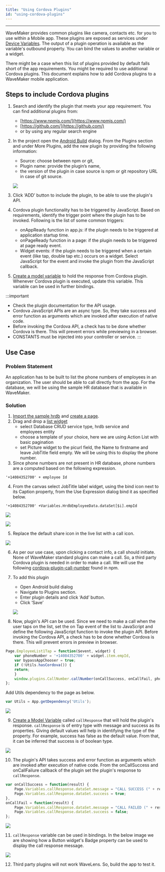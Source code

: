 ```yaml
---
title: "Using Cordova Plugins"
id: "using-cordova-plugins"
---
```

---

WaveMaker provides common plugins like camera, contacts etc. for you to use within a Mobile app. These plugins are exposed as services under [Device Variables](/learn/app-development/variables/device-variables/#). The output of a plugin operation is available as the variable's outbound property. You can bind the values to another variable or a widget.

There might be a case when this list of plugins provided by default falls short of the app requirements. You might be required to use additional Cordova plugins. This document explains how to add Cordova plugins to a WaveMaker mobile application.

## Steps to include Cordova plugins

1. Search and identify the plugin that meets your app requirement. You can find additional plugins from:
    - [https://www.npmjs.com/](https://www.npmjs.com/)
    - [https://github.com/](https://github.com/)
    - or by using any regular search engine
2. In the project open the [Android Build](/learn/hybrid-mobile/mobile-build-android/) dialog. From the Plugins section and under More Plugins, add the new plugin by providing the following information:
    
    - Source: choose between npm or git,
    - Plugin name: provide the plugin’s name,
    - the version of the plugin in case source is npm or git repository URL in case of git source.
    
    [![](/learn/assets/cordova_plugin.png)](/learn/assets/cordova_plugin.png)
3. Click ‘ADD’ button to include the plugin, to be able to use the plugin's API.
4. Cordova plugin functionality has to be triggered by JavaScript. Based on requirements, identify the trigger point where the plugin has to be invoked. Following is the list of some common triggers:
    - onAppReady function in app.js: if the plugin needs to be triggered at application startup time.
    - onPageReady function in a page: if the plugin needs to be triggered at page ready event.
    - Widget events: if the plugin needs to be triggered when a certain event (like tap, double tap etc.) occurs on a widget. Select JavaScript for the event and invoke the plugin from the JavaScript callback.
5. [Create a model variable](/learn/assets/var_sel.png) to hold the response from Cordova plugin. Whenever Cordova plugin is executed, update this variable. This variable can be used in further bindings.

:::important
- Check the plugin documentation for the API usage.
- Cordova JavaScript APIs are an async type. So, they take success and error function as arguments which are invoked after execution of native code.
- Before invoking the Cordova API, a check has to be done whether Cordova is there. This will prevent errors while previewing in a browser.
- CONSTANTS must be injected into your controller or service.
:::

## Use Case

### Problem Statement

An application has to be built to list the phone numbers of employees in an organization. The user should be able to call directly from the app. For the database, we will be using the sample HR database that is available in WaveMaker.

### Solution

1. [Import the sample hrdb](/learn/app-development/services/database-services/working-with-databases/) and [create a page](/learn/app-development/ui-design/page-creation/).
2. Drag and drop a [list widget](/learn/app-development/widgets/datalive/list/)
    - select Database CRUD service type, hrdb service and employees entity
    - choose a template of your choice, here we are using Action List with basic pagination
    - set Picture widget to the picurl field, the Name to firstname and leave JobTitle field empty. We will be using this to display the phone number.
3. Since phone numbers are not present in HR database, phone numbers are a computed based on the following expression.

```
'+14084352700' + employee Id
```

4. From the canvas select JobTitle label widget, using the bind icon next to its Caption property, from the Use Expression dialog bind it as specified below.

```
'+14084352700' +Variables.HrdbEmployeeData.dataSet[$i].empId 
```

[![](/learn/assets/cordova_uc2.png)](/learn/assets/cordova_uc2.png) 

[![](/learn/assets/Job-title-label-caption-expression.png)](/learn/assets/Job-title-label-caption-expression.png)

5. Replace the default share icon in the live list with a call icon. 

[![](/learn/assets/cordova_uc3.png)](/learn/assets/cordova_uc3.png)

6. As per our use case, upon clicking a contact info, a call should initiate. None of WaveMaker standard plugins can make a call. So, a third party Cordova plugin is needed in order to make a call. We will use the following [cordova-plugin-call-number](https://www.npmjs.com/package/cordova-plugin-call-number) found in npm.
7. To add this plugin
    
    - Open Android build dialog
    - Navigate to Plugins section.
    - Enter plugin details and click ‘Add’ button.
    - Click ‘Save’
    
    [![](/learn/assets/cordova_uc4.png)](/learn/assets/cordova_uc4.png)
8. Now, plugin's API can be used. Since we need to make a call when the user taps on the list, set the on Tap event of the list to JavaScript and define the following JavaScript function to invoke the plugin API. Before invoking the Cordova API, a check has to be done whether Cordova is there. This will prevent errors in preview in browser.

```javascript
Page.EmployeeList1Tap = function($event, widget) {
    var phoneNumber = '+14084352700' + widget.item.empId,
    var bypassAppChooser = true;
    if (!Utils.hasCordova()) {
    return;
    }
    window.plugins.CallNumber.callNumber(onCallSuccess, onCallFail, phoneNumber, bypassAppChooser);
};
```

Add Utils dependency to the page as below.

```js
var Utils = App.getDependency('Utils');
```

![](/learn/assets/cordova_uc5.png)

9. [Create a Model Variable](/learn/assets/var_sel.png) called `callResponse` that will hold the plugin's response. `callResponse` is of entry type with message and success as its properties. Giving default values will help in identifying the type of the property. For example, success has false as the default value. From that, it can be inferred that success is of boolean type. 

[![](/learn/assets/cordova_uc6.png)](/learn/assets/cordova_uc6.png)

10. The plugin's API takes success and error function as arguments which are invoked after execution of native code. From the onCallSuccess and onCallFailure callback of the plugin set the plugin's response to `callResponse`.

```js
var onCallSuccess = function(result) {
    Page.Variables.callResponse.dataSet.message = "CALL SUCCESS (" + result + ")";
    Page.Variables.callResponse.dataSet.success = true;
},
onCallFail = function(result) {
    Page.Variables.callResponse.dataSet.message = "CALL FAILED (" + result + ")";
    Page.Variables.callResponse.dataSet.success = false;
};
```

![](/learn/assets/code-view.png)

11. `callResponse` variable can be used in bindings. In the below image we are showing how a Button widget's Badge property can be used to display the call response message. 

[![](/learn/assets/cordova_uc8.png)](/learn/assets/cordova_uc8.png)

12. Third party plugins will not work WaveLens. So, build the app to test it.

